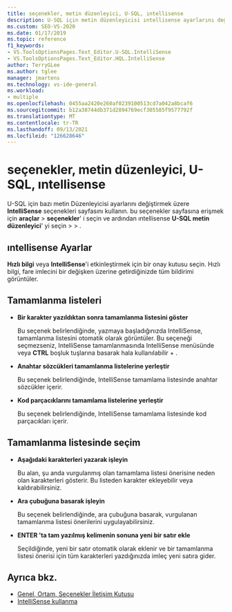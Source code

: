```yaml
---
title: seçenekler, metin düzenleyici, U-SQL, ıntellisense
description: U-SQL için metin düzenleyicisi ıntellisense ayarlarını değiştirmek üzere U-SQL bölümünde ıntellisense sayfasını nasıl kullanacağınızı öğrenin.
ms.custom: SEO-VS-2020
ms.date: 01/17/2019
ms.topic: reference
f1_keywords:
- VS.ToolsOptionsPages.Text_Editor.U-SQL.IntelliSense
- VS.ToolsOptionsPages.Text_Editor.HQL.IntelliSense
author: TerryGLee
ms.author: tglee
manager: jmartens
ms.technology: vs-ide-general
ms.workload:
- multiple
ms.openlocfilehash: 0455aa2420e260af0239100513cd7a042a8bcaf6
ms.sourcegitcommit: b12a38744db371d2894769ecf305585f9577792f
ms.translationtype: MT
ms.contentlocale: tr-TR
ms.lasthandoff: 09/13/2021
ms.locfileid: "126628646"
---
```

# <a name="options-text-editor-u-sql-intellisense"></a>seçenekler, metin düzenleyici, U-SQL, ıntellisense

U-SQL için bazı metin Düzenleyicisi ayarlarını değiştirmek üzere **IntelliSense** seçenekleri sayfasını kullanın. bu seçenekler sayfasına erişmek için **araçlar**  >  **seçenekler**' i seçin ve ardından ıntellisense **U-SQL metin düzenleyici**' yi seçin  >    >  .

## <a name="intellisense-settings"></a>ıntellisense Ayarlar

**Hızlı bilgi** veya **IntelliSense**'i etkinleştirmek için bir onay kutusu seçin. Hızlı bilgi, fare imlecini bir değişken üzerine getirdiğinizde tüm bildirimi görüntüler.

## <a name="completion-lists"></a>Tamamlanma listeleri

- **Bir karakter yazıldıktan sonra tamamlanma listesini göster**

   Bu seçenek belirlendiğinde, yazmaya başladığınızda IntelliSense, tamamlanma listesini otomatik olarak görüntüler. Bu seçeneği seçmezseniz, IntelliSense tamamlanmasında IntelliSense menüsünde veya **CTRL** boşluk tuşlarına basarak hala kullanılabilir  +  .

- **Anahtar sözcükleri tamamlanma listelerine yerleştir**

   Bu seçenek belirlendiğinde, IntelliSense tamamlama listesinde anahtar sözcükler içerir.

- **Kod parçacıklarını tamamlama listelerine yerleştir**

   Bu seçenek belirlendiğinde, IntelliSense tamamlama listesinde kod parçacıkları içerir.

## <a name="selection-in-completion-list"></a>Tamamlanma listesinde seçim

- **Aşağıdaki karakterleri yazarak işleyin**

   Bu alan, şu anda vurgulanmış olan tamamlama listesi önerisine neden olan karakterleri gösterir. Bu listeden karakter ekleyebilir veya kaldırabilirsiniz.

- **Ara çubuğuna basarak işleyin**

   Bu seçenek belirlendiğinde, ara çubuğuna basarak, vurgulanan tamamlanma listesi önerilerini uygulayabilirsiniz.

- **ENTER 'ta tam yazılmış kelimenin sonuna yeni bir satır ekle**

   Seçildiğinde, yeni bir satır otomatik olarak eklenir ve bir tamamlanma listesi önerisi için tüm karakterleri yazdığınızda imleç yeni satıra gider.

## <a name="see-also"></a>Ayrıca bkz.

- [Genel, Ortam, Seçenekler İletişim Kutusu](../../ide/reference/general-environment-options-dialog-box.md)
- [IntelliSense kullanma](../../ide/using-intellisense.md)